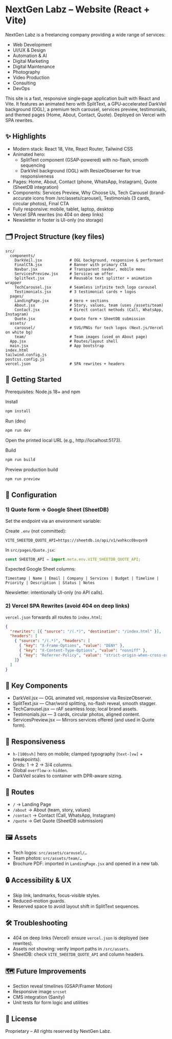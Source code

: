 # NextGen Labz – Website (React + Vite)

NextGen Labz is a freelancing company providing a wide range of services:
- Web Development
- UI/UX & Design
- Automation & AI
- Digital Marketing
- Digital Maintenance
- Photography
- Video Production
- Consulting
- DevOps

This site is a fast, responsive single‑page application built with React and Vite. It features an animated hero with SplitText, a GPU‑accelerated DarkVeil background (OGL), a premium tech carousel, services preview, testimonials, and themed pages (Home, About, Contact, Quote). Deployed on Vercel with SPA rewrites.

## ✨ Highlights
- Modern stack: React 18, Vite, React Router, Tailwind CSS
- Animated hero:
  - SplitText component (GSAP-powered) with no-flash, smooth sequencing
  - DarkVeil background (OGL) with ResizeObserver for true responsiveness
- Pages: Home, About, Contact (phone, WhatsApp, Instagram), Quote (SheetDB integration)
- Components: Services Preview, Why Choose Us, Tech Carousel (brand-accurate icons from /src/assets/carousel), Testimonials (3 cards, circular photos), Final CTA
- Fully responsive: mobile, tablet, laptop, desktop
- Vercel SPA rewrites (no 404 on deep links)
- Newsletter in footer is UI-only (no storage)

## 🗂 Project Structure (key files)
```
src/
  components/
    DarkVeil.jsx            # OGL background, responsive & performant
    FinalCTA.jsx            # Banner with primary CTA
    Navbar.jsx              # Transparent navbar, mobile menu
    ServicesPreview.jsx     # Services we offer
    SplitText.jsx           # Reusable text splitter + animation wrapper
    TechCarousel.jsx        # Seamless infinite tech logo carousel
    Testimonials.jsx        # 3 testimonial cards + logos
  pages/
    LandingPage.jsx         # Hero + sections
    About.jsx               # Story, values, team (uses /assets/team)
    Contact.jsx             # Direct contact methods (Call, WhatsApp, Instagram)
    Quote.jsx               # Quote form + SheetDB submission
  assets/
    carousel/               # SVG/PNGs for tech logos (Next.js/Vercel on white bg)
    team/                   # Team images (used on About page)
  App.jsx                   # Routes/layout shell
  main.jsx                  # App bootstrap
index.html
tailwind.config.js
postcss.config.js
vercel.json                 # SPA rewrites + headers
```

## 🚀 Getting Started
Prerequisites: Node.js 18+ and npm

Install
```bash
npm install
```

Run (dev)
```bash
npm run dev
```
Open the printed local URL (e.g., http://localhost:5173).

Build
```bash
npm run build
```

Preview production build
```bash
npm run preview
```

## 🔧 Configuration

### 1) Quote form → Google Sheet (SheetDB)
Set the endpoint via an environment variable:

Create `.env` (not committed):
```
VITE_SHEETDB_QUOTE_API=https://sheetdb.io/api/v1/wxhkcc0bvqvn9
```

In `src/pages/Quote.jsx`:
```js
const SHEETDB_API = import.meta.env.VITE_SHEETDB_QUOTE_API;
```

Expected Google Sheet columns:
```
Timestamp | Name | Email | Company | Services | Budget | Timeline | Priority | Description | Status | Notes
```

Newsletter: intentionally UI-only (no API calls).

### 2) Vercel SPA Rewrites (avoid 404 on deep links)
`vercel.json` forwards all routes to `index.html`:
```json
{
  "rewrites": [{ "source": "/(.*)", "destination": "/index.html" }],
  "headers": [
    { "source": "/(.*)", "headers": [
      { "key": "X-Frame-Options", "value": "DENY" },
      { "key": "X-Content-Type-Options", "value": "nosniff" },
      { "key": "Referrer-Policy", "value": "strict-origin-when-cross-origin" }
    ]}
  ]
}
```

## 🧩 Key Components
- DarkVeil.jsx — OGL animated veil, responsive via ResizeObserver.
- SplitText.jsx — Char/word splitting, no-flash reveal, smooth stagger.
- TechCarousel.jsx — rAF seamless loop; local brand assets.
- Testimonials.jsx — 3 cards, circular photos, aligned content.
- ServicesPreview.jsx — Mirrors services offered (and used in Quote form).

## 📱 Responsiveness
- `h-[100svh]` hero on mobile; clamped typography (`text-[vw]` + breakpoints).
- Grids: 1 → 2 → 3/4 columns.
- Global `overflow-x-hidden`.
- DarkVeil scales to container with DPR-aware sizing.

## 🧭 Routes
- `/`        → Landing Page
- `/about`   → About (team, story, values)
- `/contact` → Contact (Call, WhatsApp, Instagram)
- `/quote`   → Get Quote (SheetDB submission)

## 🖼 Assets
- Tech logos: `src/assets/carousel/…`
- Team photos: `src/assets/team/…`
- Brochure PDF: imported in `LandingPage.jsx` and opened in a new tab.

## 🔒 Accessibility & UX
- Skip link, landmarks, focus-visible styles.
- Reduced-motion guards.
- Reserved space to avoid layout shift in SplitText sequences.

## 🛠 Troubleshooting
- 404 on deep links (Vercel): ensure `vercel.json` is deployed (see rewrites).
- Assets not showing: verify import paths in `/src/assets`.
- SheetDB: check `VITE_SHEETDB_QUOTE_API` and column headers.

## 🗺 Future Improvements
- Section reveal timelines (GSAP/Framer Motion)
- Responsive image `srcset`
- CMS integration (Sanity)
- Unit tests for form logic and utilities

## 📄 License
Proprietary – All rights reserved by NextGen Labz.